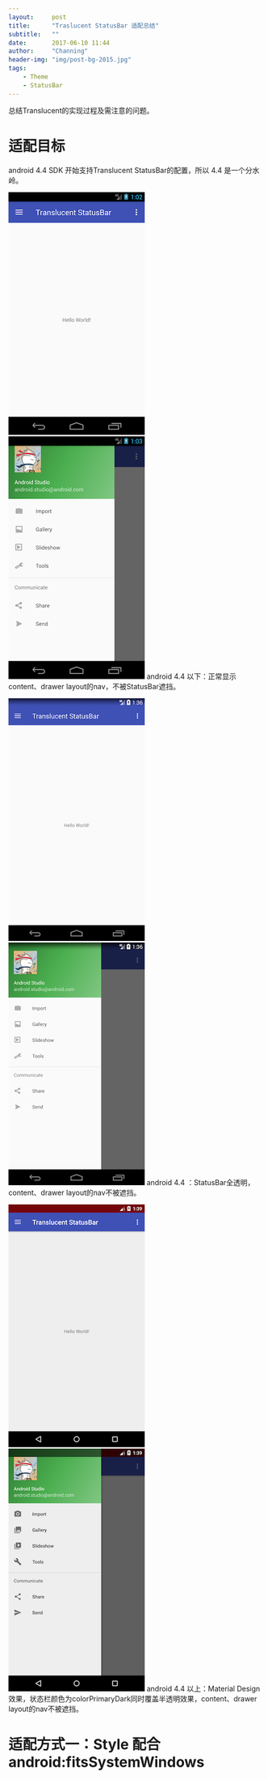```yaml
---
layout:     post
title:      "Traslucent StatusBar 适配总结"
subtitle:   ""
date:       2017-06-10 11:44
author:     "Channing"
header-img: "img/post-bg-2015.jpg"
tags:
    - Theme
    - StatusBar
---
```


总结Translucent的实现过程及需注意的问题。

# 适配目标

android 4.4 SDK 开始支持Translucent StatusBar的配置，所以 4.4 是一个分水岭。

![sdk_18](/img/in-post/20170610/sdk_18.png)![sdk_18_open_drawer](/img/in-post/20170610/sdk_18_open_drawer.png)
android 4.4 以下：正常显示content、drawer layout的nav，不被StatusBar遮挡。

![sdk_19](/img/in-post/20170610/sdk_19.png)![sdk_19_open_drawer](/img/in-post/20170610/sdk_19_open_drawer.png)
android 4.4 ：StatusBar全透明，content、drawer layout的nav不被遮挡。

![sdk_18](/img/in-post/20170610/sdk_21.png)![sdk_18_open_drawer](/img/in-post/20170610/sdk_21_open_drawer.png)
android 4.4 以上：Material Design效果，状态栏颜色为colorPrimaryDark同时覆盖半透明效果，content、drawer layout的nav不被遮挡。

# 适配方式一：Style 配合 android:fitsSystemWindows
